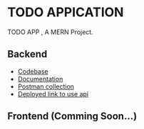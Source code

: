 # TODO APPICATION
TODO APP , A MERN Project. 

## Backend 
- [Codebase](https://github.com/manishdashsharma/TODO-APP/tree/main/Backend)
- [Documentation](https://github.com/manishdashsharma/TODO-APP/tree/main/Backend#readme)
- [Postman collection](https://documenter.getpostman.com/view/14666556/2s93RUvXea)
- [Deployed link to use api](https://todoapi-34w8.onrender.com/)

## Frontend (Comming Soon...)
